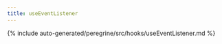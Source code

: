 ```yaml
---
title: useEventListener
---
```


<!--
The reference doc content is generated automatically from the source code.
To update this section, update the doc blocks in the source code
-->

{% include auto-generated/peregrine/src/hooks/useEventListener.md %}